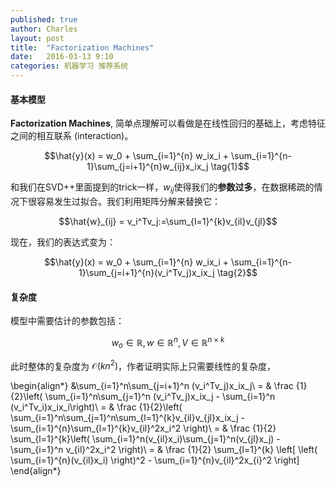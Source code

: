 ```yaml
---
published: true
author: Charles
layout: post
title:  "Factorization Machines"
date:   2016-03-13 9:10
categories: 机器学习 推荐系统
---
```


#### 基本模型
**Factorization Machines**, 简单点理解可以看做是在线性回归的基础上，考虑特征之间的相互联系 (interaction)。

$$\hat{y}(x) = w_0 + \sum_{i=1}^{n} w_ix_i + \sum_{i=1}^{n-1}\sum_{j=i+1}^{n}w_{ij}x_ix_j  \tag{1}$$

和我们在SVD++里面提到的trick一样，$w_{ij}$使得我们的**参数过多**，在数据稀疏的情况下很容易发生过拟合。我们利用矩阵分解来替换它：

$$\hat{w}_{ij} = v_i^Tv_j:=\sum_{l=1}^{k}v_{il}v_{jl}$$

现在，我们的表达式变为：

$$\hat{y}(x) = w_0 + \sum_{i=1}^{n} w_ix_i + \sum_{i=1}^{n-1}\sum_{j=i+1}^{n}(v_i^Tv_j)x_ix_j  \tag{2}$$

#### 复杂度
模型中需要估计的参数包括：

$$w_o\in \mathbb{R}, w\in \mathbb{R}^n, V \in \mathbb{R}^{n \times k}$$

此时整体的复杂度为 $\mathcal{O}(kn^2)$，作者证明实际上只需要线性的复杂度，

\begin{align*}
&\sum_{i=1}^n\sum_{j=i+1}^n (v_i^Tv_j)x_ix_j\\
= & \frac {1}{2}\left( \sum_{i=1}^n\sum_{j=1}^n (v_i^Tv_j)x_ix_j - \sum_{i=1}^n (v_i^Tv_i)x_ix_i\right)\\
= & \frac {1}{2}\left( \sum_{i=1}^n\sum_{j=1}^n\sum_{l=1}^{k}v_{il}v_{jl}x_ix_j - \sum_{i=1}^{n}\sum_{l=1}^{k}v_{il}^2x_i^2 \right)\\
= & \frac {1}{2} \sum_{l=1}^{k}\left( \sum_{i=1}^n(v_{il}x_i)\sum_{j=1}^n(v_{jl}x_j) - \sum_{i=1}^n v_{il}^2x_i^2  \right)\\
= & \frac {1}{2} \sum_{l=1}^{k} \left[ \left(  \sum_{i=1}^{n}(v_{il}x_i) \right)^2 - \sum_{i=1}^{n}v_{il}^2x_{i}^2 \right]
\end{align*}